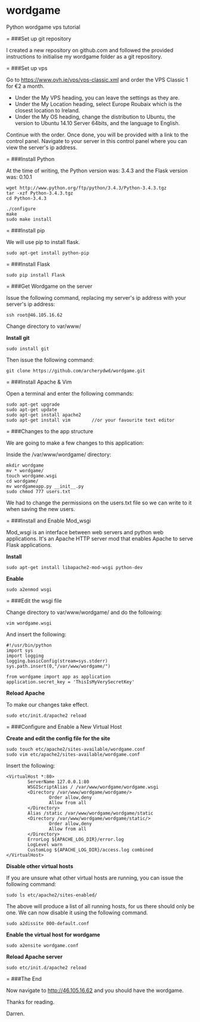 # wordgame
Python wordgame vps tutorial

=
###Set up git repository

I created a new repository on github.com and followed the provided instructions to initialise my wordgame folder as a git repository.

=
###Set up vps

Go to https://www.ovh.ie/vps/vps-classic.xml and order the VPS Classic 1 for €2 a month.

* Under the My VPS heading, you can leave the settings as they are.
* Under the My Location heading, select Europe Roubaix which is the closest location to Ireland.
* Under the My OS heading, change the distribution to Ubuntu, the version to Ubuntu 14.10 Server 64bits, and the language to English.

Continue with the order. Once done, you will be provided with a link to the control panel. Navigate to your server in this control panel where you can view the server's ip address.

=
###Install Python

At the time of writing, the Python version was: 3.4.3 and the Flask version was: 0.10.1

```
wget http://www.python.org/ftp/python/3.4.3/Python-3.4.3.tgz
tar -xzf Python-3.4.3.tgz  
cd Python-3.4.3

./configure  
make  
sudo make install
```

=
###Install pip

We will use pip to install flask.

```
sudo apt-get install python-pip
```

=
###Install Flask

```
sudo pip install Flask
```

=
###Get Wordgame on the server

Issue the following command, replacing my server's ip address with your server's ip address:

```
ssh root@46.105.16.62
```

Change directory to var/www/

**Install git**

```
sudo install git
```

Then issue the following command:

```
git clone https://github.com/archerydwd/wordgame.git
```

=
###Install Apache & Vim

Open a terminal and enter the following commands:

```
sudo apt-get upgrade
sudo apt-get update
sudo apt-get install apache2
sudo apt-get install vim        //or your favourite text editor
```

=
###Changes to the app structure

We are going to make a few changes to this application:

Inside the /var/www/wordgame/ directory:

```
mkdir wordgame
mv * wordgame/
touch wordgame.wsgi
cd wordgame/
mv wordgameapp.py __init__.py
sudo chmod 777 users.txt
```

We had to change the permissions on the users.txt file so we can write to it when saving the new users.

=
###Install and Enable Mod_wsgi

Mod_wsgi is an interface between web servers and python web applications. It's an Apache HTTP server mod that enables Apache to serve Flask applications.

**Install**

```
sudo apt-get install libapache2-mod-wsgi python-dev
```

**Enable**

```
sudo a2enmod wsgi
```

=
###Edit the wsgi file

Change directory to var/www/wordgame/ and do the following:

```
vim wordgame.wsgi
```

And insert the following:

```
#!/usr/bin/python
import sys
import logging
logging.basicConfig(stream=sys.stderr)
sys.path.insert(0,"/var/www/wordgame/")

from wordgame import app as application
application.secret_key = 'ThisIsMyVerySecretKey'
```

**Reload Apache**

To make our changes take effect.

```
sudo etc/init.d/apache2 reload
```

=
###Configure and Enable a New Virtual Host

**Create and edit the config file for the site**

```
sudo touch etc/apache2/sites-available/wordgame.conf
sudo vim etc/apache2/sites-available/wordgame.conf
```

Insert the following:

```
<VirtualHost *:80>
        ServerName 127.0.0.1:80
        WSGIScriptAlias / /var/www/wordgame/wordgame.wsgi
        <Directory /var/www/wordgame/wordgame/>
                Order allow,deny
                Allow from all
        </Directory>
        Alias /static /var/www/wordgame/wordgame/static
        <Directory /var/www/wordgame/wordgame/static/>
                Order allow,deny
                Allow from all
        </Directory>
        ErrorLog ${APACHE_LOG_DIR}/error.log
        LogLevel warn
        CustomLog ${APACHE_LOG_DIR}/access.log combined
</VirtualHost>
```

**Disable other virtual hosts**

If you are unsure what other virtual hosts are running, you can issue the following command:

```
sudo ls etc/apache2/sites-enabled/
```

The above will produce a list of all running hosts, for us there should only be one. We can now disable it using the following command.

```
sudo a2dissite 000-default.conf
```

**Enable the virtual host for wordgame**

```
sudo a2ensite wordgame.conf
```

**Reload Apache server**

```
sudo etc/init.d/apache2 reload
```

=
###The End

Now navigate to http://46.105.16.62 and you should have the wordgame.

Thanks for reading.

Darren.
